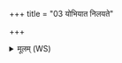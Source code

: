 +++
title = "03 योभियात निलयते"

+++
<details><summary>मूलम् (WS)</summary>

योभियात निलयते त्वामुग्र निचिकीर्षति।  
पश्चादनुप्रयुङ्ङ्क्षे तं विद्धस्य पदनीरिव ॥ ३ ॥
</details>